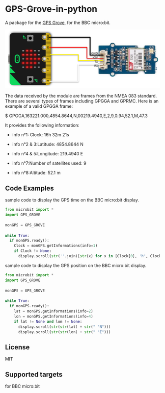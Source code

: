 # GPS-Grove-in-python
A package for the [GPS Grove](https://www.seeedstudio.com/Grove-GPS-Module.html), for the BBC micro:bit.

![logo](https://github.com/mimidbe/GPS-Grove-in-python/blob/main/images/GPS_Grove.png)

The data received by the module are frames from the NMEA 083 standard. There are several types of frames including GPGGA and GPRMC. Here is an example of a valid GPGGA frame:

$ GPGGA,163221.000,4854.8644,N,00219.4940,E,2,9,0.94,52.1,M,47.3

It provides the following information:

- info n°1: Clock: 16h 32m 21s

- info n°2 & 3:Latitude: 4854.8644 N

- info n°4 & 5:Longitude: 219.4940 E

- info n°7:Number of satellites used: 9

- info n°8:Altitude: 52.1 m



## Code Examples 
sample code to display the GPS time on the BBC micro:bit display.

```Python
from microbit import *
import GPS_GROVE

monGPS = GPS_GROVE

while True:
  if monGPS.ready():
    Clock = monGPS.getInformations(info=1)
    if Clock != None:
      display.scroll(str(''.join([str(x) for x in [Clock[0], 'h', Clock[1], 'm', Clock[2], 's']])))

```


sample code to display the GPS position on the BBC micro:bit display.

```Python
from microbit import *
import GPS_GROVE

monGPS = GPS_GROVE

while True:
  if monGPS.ready():
    lat = monGPS.getInformations(info=2)
    lon = monGPS.getInformations(info=4)
    if lat != None and lon != None:
      display.scroll(str(str(lat) + str(" 'N")))
      display.scroll(str(str(lon) + str(" 'E")))

```

## License
MIT

## Supported targets
for BBC micro:bit

